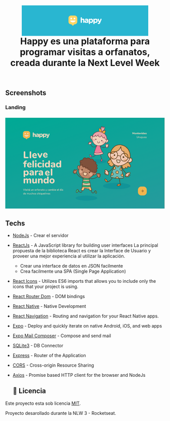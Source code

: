 
<h1 align="center">
  <img  align="center" alt="Logo" title="logo" width="400px"src="/Github/images/logoBlue.png">
  <br>
  Happy es una plataforma para programar visitas a orfanatos, creada durante la Next Level Week
</h1>
<br>

## Screenshots
### Landing
<h3 align="center">
    <img alt="Landing" title="landingpage" width="800px" src="/Github/images/Landing.png">
</h3>

  ## Techs
- [NodeJs](https://nodejs.org/en/) - Crear el servidor
- [ReactJs](https://reactjs.org) - A JavaScript library for building user interfaces
La principal propuesta de la biblioteca React es crear la Interface de Usuario y proveer una mejor experiencia al utilizar la aplicación.

   - Crear una interface de datos en JSON facilmente
   - Crea facilmente una SPA (Single Page Application)
- [React Icons](https://react-icons.github.io/react-icons/) - Utilizes ES6 imports that allows you to include only the icons that your project is using.
- [React Router Dom](https://github.com/ReactTraining/react-router/tree/master/packages/react-router-dom) - DOM bindings
- [React Native](https://reactnative.dev) - Native Development
- [React Navigation](https://reactnavigation.org/docs/getting-started/) - Routing and navigation for your React Native apps.
- [Expo](https://expo.io) - Deploy and quickly iterate on native Android, iOS, and web apps
 - [Expo Mail Composer](https://docs.expo.io/versions/latest/sdk/mail-composer/) - Compose and send mail 
- [SQLite3](https://www.sqlite.org) - DB Connector
- [Express](https://expressjs.com/) - Router of the Application
- [CORS](https://www.npmjs.com/package/cors) - Cross-origin Resource Sharing
- [Axios](https://github.com/axios/axios) - Promise based HTTP client for the browser and NodeJs

  
  ## 📝 Licencia

Este proyecto esta sob licencia [MIT](./LICENSE).

Proyecto desarollado durante la NLW 3 - Rocketseat.


   
